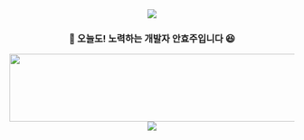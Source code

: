 <div align="center">
  <img src="https://capsule-render.vercel.app/api?type=waving&color=66D2CE&height=150&section=header" />

  ### 🙌 오늘도! 노력하는 개발자 안효주입니다 😆

<a href="https://www.gitanimals.org/en_US?utm_medium=image&utm_source=anju0210&utm_content=line">
  <img
    src="https://render.gitanimals.org/lines/anju0210"
    width="600"
    height="120"
  />
</a>
  <img src="https://capsule-render.vercel.app/api?type=waving&color=2DAA9E&height=150&section=footer" />

</div>

<!--
**anju0210/anju0210** is a ✨ _special_ ✨ repository because its `README.md` (this file) appears on your GitHub profile.

Here are some ideas to get you started:

- 🔭 I’m currently working on ...
- 🌱 I’m currently learning ...
- 👯 I’m looking to collaborate on ...
- 🤔 I’m looking for help with ...
- 💬 Ask me about ...
- 📫 How to reach me: ...
- 😄 Pronouns: ...
- ⚡ Fun fact: ...
-->
